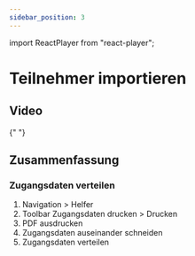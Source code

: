 ```yaml
---
sidebar_position: 3
---
```


import ReactPlayer from "react-player";

# Teilnehmer importieren

## Video

<div className="video__wrapper">
  <ReactPlayer
    className="video__player"
    controls
    height="100%"
    config={{
      file: {
        attributes: {
          poster:
            "https://uploads-ssl.webflow.com/60cb8d6c93a6a6dfa3b7f245/64345e1514a8f53d8aad199e_school-instructions-video-thumbnail.jpg",
        },
      },
    }}
    url="https://storage.googleapis.com/files.school-app.bujus.de/school-instructions-v2-compressed.mp4"
    width="100%"
  />
</div>
­{" "}

## Zusammenfassung

### Zugangsdaten verteilen

1. Navigation > Helfer
2. Toolbar Zugangsdaten drucken > Drucken
3. PDF ausdrucken
4. Zugangsdaten auseinander schneiden
5. Zugangsdaten verteilen
